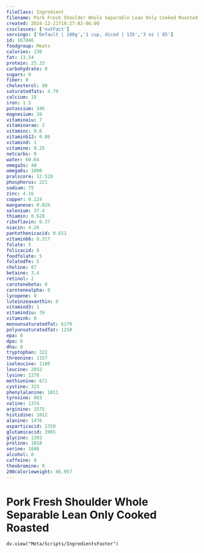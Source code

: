 ```yaml
---
fileClass: Ingredient
filename: Pork Fresh Shoulder Whole Separable Lean Only Cooked Roasted
created: 2024-12-21T19:27:02-06:00
cssclasses: ['nutFact']
servings: ['Default | 100g','1 cup, diced | 135','3 oz | 85']
id: 167846
foodgroup: Meats
calories: 230
fat: 13.54
protein: 25.33
carbohydrate: 0
sugars: 0
fiber: 0
cholesterol: 90
saturatedfats: 4.79
calcium: 18
iron: 1.5
potassium: 346
magnesium: 20
vitaminaiu: 7
vitaminarae: 2
vitaminc: 0.6
vitaminb12: 0.86
vitamind: 1
vitamine: 0.25
netcarbs: 0
water: 60.64
omega3s: 40
omega6s: 1090
pralscore: 12.528
phosphorus: 221
sodium: 75
zinc: 4.16
copper: 0.124
manganese: 0.026
selenium: 37.4
thiamin: 0.628
riboflavin: 0.37
niacin: 4.26
pantothenicacid: 0.651
vitaminb6: 0.317
folate: 5
folicacid: 0
foodfolate: 5
folatedfe: 5
choline: 87
betaine: 3.4
retinol: 2
carotenebeta: 0
carotenealpha: 0
lycopene: 0
luteinzeaxanthin: 0
vitamind3: 1
vitamindiu: 39
vitamink: 0
monounsaturatedfat: 6170
polyunsaturatedfat: 1250
epa: 0
dpa: 0
dha: 0
tryptophan: 322
threonine: 1157
isoleucine: 1186
leucine: 2032
lysine: 2278
methionine: 671
cystine: 323
phenylalanine: 1011
tyrosine: 883
valine: 1374
arginine: 1575
histidine: 1012
alanine: 1476
asparticacid: 2350
glutamicacid: 3965
glycine: 1203
proline: 1018
serine: 1046
alcohol: 0
caffeine: 0
theobromine: 0
200calorieweight: 86.957
---
```


# Pork Fresh Shoulder Whole Separable Lean Only Cooked Roasted

```dataviewjs
dv.view("Meta/Scripts/IngredientsFooter")
```